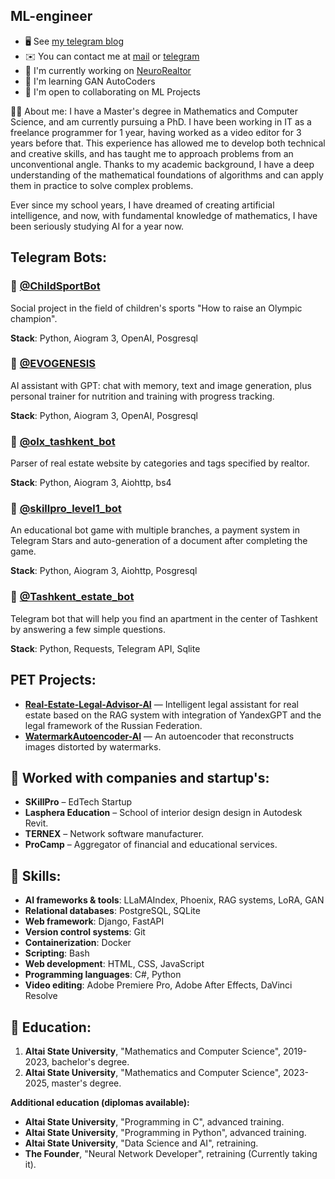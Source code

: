ML-engineer
-----------

* 🖥️  See [my telegram blog](http://t.me/SC1DR)
* ✉️  You can contact me at [mail](mailto:sc1dr.official@gmail.com) or [telegram](https://t.me/Xiandr_offc)
* 🚀  I'm currently working on [NeuroRealtor](http://https://t.me/neurorealtor_ai_bot)
* 🧠  I'm learning GAN AutoCoders
* 🤝  I'm open to collaborating on ML Projects

🧑‍💻 About me:
I have a Master's degree in Mathematics and Computer Science, and am currently pursuing a PhD. I have been working in IT as a freelance programmer for 1 year, having worked as a video editor for 3 years before that. This experience has allowed me to develop both technical and creative skills, and has taught me to approach problems from an unconventional angle. Thanks to my academic background, I have a deep understanding of the mathematical foundations of algorithms and can apply them in practice to solve complex problems.

Ever since my school years, I have dreamed of creating artificial intelligence, and now, with fundamental knowledge of mathematics, I have been seriously studying AI for a year now.

## Telegram Bots:
### 📌 **[@ChildSportBot](https://t.me/ChildSportBot)**

Social project in the field of children's sports "How to raise an Olympic champion".

**Stack**: Python, Aiogram 3, OpenAI, Posgresql
  
### 📌 **[@EVOGENESIS](https://t.me/evogenesis_bot)** 

AI assistant with GPT: chat with memory, text and image generation, plus personal trainer for nutrition and training with progress tracking.

**Stack**: Python, Aiogram 3, OpenAI, Posgresql
    
### 📌 **[@olx_tashkent_bot](https://t.me/olx_tashkent_bot)**

Parser of real estate website by categories and tags specified by realtor.

**Stack**: Python, Aiogram 3, Aiohttp, bs4

### 📌 **[@skillpro_level1_bot](https://t.me/skillpro_level1_bot)**

An educational bot game with multiple branches, a payment system in Telegram Stars and auto-generation of a document after completing the game.

**Stack**: Python, Aiogram 3, Aiohttp, Posgresql 

### 📌 **[@Tashkent_estate_bot](https://t.me/Tashkent_estate_bot)**

Telegram bot that will help you find an apartment in the center of Tashkent by answering a few simple questions.

**Stack**: Python, Requests, Telegram API, Sqlite 

## PET Projects:
- **[Real-Estate-Legal-Advisor-AI](https://github.com/SC1DR-OFFICIAL/Real-Estate-Legal-Advisor-AI)** — Intelligent legal assistant for real estate based on the RAG system with integration of YandexGPT and the legal framework of the Russian Federation.
- **[WatermarkAutoencoder-AI](https://github.com/SC1DR-OFFICIAL/WatermarkAutoencoder-AI)** — An autoencoder that reconstructs images distorted by watermarks.

  
## 🏢 Worked with companies and startup's:
- **SKillPro** – EdTech Startup
- **Lasphera Education** – School of interior design design in Autodesk Revit.
- **TERNEX** – Network software manufacturer.
- **ProCamp** – Aggregator of financial and educational services.

## 🔧 Skills:
- **AI frameworks & tools**: LLaMAIndex, Phoenix, RAG systems, LoRA, GAN
- **Relational databases**: PostgreSQL, SQLite
- **Web framework**: Django, FastAPI
- **Version control systems**: Git
- **Containerization**: Docker
- **Scripting**: Bash
- **Web development**: HTML, CSS, JavaScript
- **Programming languages**: C#, Python
- **Video editing**: Adobe Premiere Pro, Adobe After Effects, DaVinci Resolve


## 📖 Education:
1. **Altai State University**, "Mathematics and Computer Science", 2019-2023, bachelor's degree.
2. **Altai State University**, "Mathematics and Computer Science", 2023-2025, master's degree.

**Additional education (diplomas available):**
- **Altai State University**, "Programming in C", advanced training.
- **Altai State University**, "Programming in Python", advanced training.
- **Altai State University**, "Data Science and AI", retraining.
- **The Founder**, "Neural Network Developer", retraining (Currently taking it).
